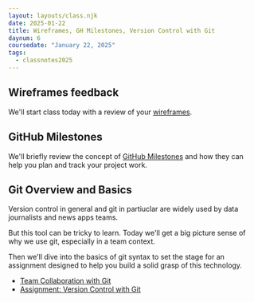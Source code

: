 ```yaml
---
layout: layouts/class.njk
date: 2025-01-22
title: Wireframes, GH Milestones, Version Control with Git
daynum: 6
coursedate: "January 22, 2025"
tags:
  - classnotes2025
---
```


## Wireframes feedback

We'll start class today with a review of your [wireframes](../../assignments/wireframes/).


## GitHub Milestones

We'll briefly review the concept of [GitHub Milestones](https://docs.github.com/en/issues/using-labels-and-milestones-to-track-work/about-milestones) and how they can help you plan and track your project work.


## Git Overview and Basics

Version control in general and git in partiuclar are widely used by data journalists and news apps teams.

But this tool can be tricky to learn. Today we'll get a big picture sense of why we use git, especially in a team context.

Then we'll dive into the basics of git syntax to set the stage for an assignment designed to help you build a solid grasp of this technology.

* [Team Collaboration with Git](../../topics/team_collab_with_git/)
* [Assignment: Version Control with Git](../../assignments/git/)
